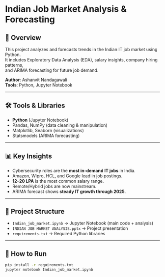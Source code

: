 
# Indian Job Market Analysis & Forecasting

## 📌 Overview
This project analyzes and forecasts trends in the Indian IT job market using Python.  
It includes Exploratory Data Analysis (EDA), salary insights, company hiring patterns,  
and ARIMA forecasting for future job demand.

**Author**: Ashanvit Nandagawali  
**Tools**: Python, Jupyter Notebook  

---

## 🛠 Tools & Libraries
- **Python** (Jupyter Notebook)
- Pandas, NumPy (data cleaning & manipulation)
- Matplotlib, Seaborn (visualizations)
- Statsmodels (ARIMA forecasting)

---

## 📊 Key Insights
- Cybersecurity roles are the **most in-demand IT jobs** in India.
- Amazon, Wipro, HCL, and Google lead in job postings.
- **12–20 LPA** is the most common salary range.
- Remote/Hybrid jobs are now mainstream.
- ARIMA forecast shows **steady IT growth through 2025**.

---

## 📂 Project Structure
- `Indian_job_market.ipynb` → Jupyter Notebook (main code + analysis)  
- `INDIAN JOB MARKET ANALYSIS.pptx` → Project presentation  
- `requirements.txt` → Required Python libraries    

---

## 🚀 How to Run
```bash
pip install -r requirements.txt
jupyter notebook Indian_job_market.ipynb
